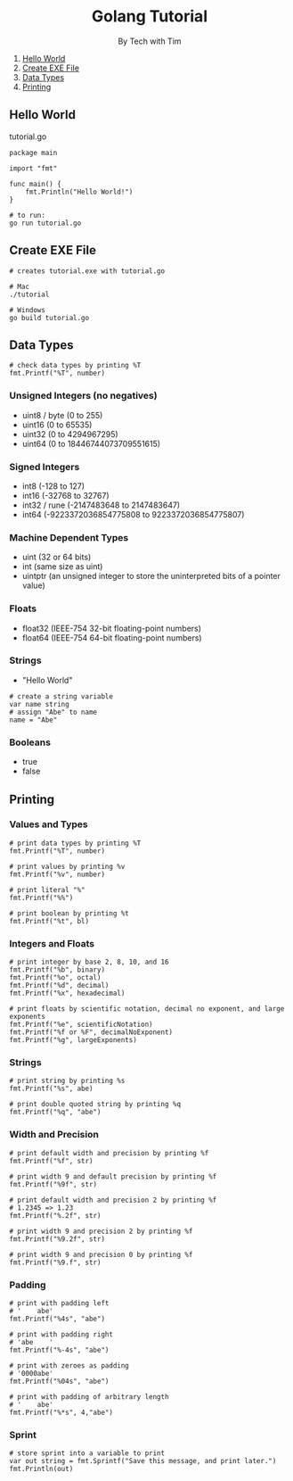 <div align="center">
<h1>Golang Tutorial</h1>
<p>By Tech with Tim</p>
</div>

1.  [Hello World](#hello-world)
2.  [Create EXE File](#create-exe-file)
3.  [Data Types](#data-types)
4.  [Printing](#printing)

## Hello World

tutorial.go
```
package main

import "fmt"

func main() {
	fmt.Println("Hello World!")
}
```
```
# to run:
go run tutorial.go
```

## Create EXE File

```
# creates tutorial.exe with tutorial.go

# Mac
./tutorial

# Windows
go build tutorial.go
```

## Data Types

```
# check data types by printing %T
fmt.Printf("%T", number)
```

### Unsigned Integers (no negatives)

- uint8 / byte (0 to 255)
- uint16 (0 to 65535)
- uint32 (0 to 4294967295)
- uint64 (0 to 18446744073709551615)

### Signed Integers

- int8 (-128 to 127)
- int16 (-32768 to 32767)
- int32 / rune (-2147483648 to 2147483647)
- int64 (-9223372036854775808 to 9223372036854775807)

### Machine Dependent Types

- uint (32 or 64 bits)
- int (same size as uint)
- uintptr (an unsigned integer to store the uninterpreted bits of a pointer value)

### Floats

- float32 (IEEE-754 32-bit floating-point numbers)
- float64 (IEEE-754 64-bit floating-point numbers)

### Strings

- "Hello World"

```
# create a string variable
var name string
# assign "Abe" to name
name = "Abe"
```

### Booleans

- true
- false

## Printing

### Values and Types

```
# print data types by printing %T
fmt.Printf("%T", number)

# print values by printing %v
fmt.Printf("%v", number)

# print literal "%"
fmt.Printf("%%")

# print boolean by printing %t
fmt.Printf("%t", bl)
```

### Integers and Floats

```
# print integer by base 2, 8, 10, and 16
fmt.Printf("%b", binary)
fmt.Printf("%o", octal)
fmt.Printf("%d", decimal)
fmt.Printf("%x", hexadecimal)

# print floats by scientific notation, decimal no exponent, and large exponents
fmt.Printf("%e", scientificNotation)
fmt.Printf("%f or %F", decimalNoExponent)
fmt.Printf("%g", largeExponents)
```

### Strings

```
# print string by printing %s
fmt.Printf("%s", abe)

# print double quoted string by printing %q
fmt.Printf("%q", "abe")
```

### Width and Precision

```
# print default width and precision by printing %f
fmt.Printf("%f", str)

# print width 9 and default precision by printing %f
fmt.Printf("%9f", str)

# print default width and precision 2 by printing %f
# 1.2345 => 1.23
fmt.Printf("%.2f", str)

# print width 9 and precision 2 by printing %f
fmt.Printf("%9.2f", str)

# print width 9 and precision 0 by printing %f
fmt.Printf("%9.f", str)
```

### Padding

```
# print with padding left
# '    abe'
fmt.Printf("%4s", "abe")

# print with padding right
# 'abe    '
fmt.Printf("%-4s", "abe")

# print with zeroes as padding
# '0000abe'
fmt.Printf("%04s", "abe")

# print with padding of arbitrary length
# '    abe'
fmt.Printf("%*s", 4,"abe")
```

### Sprint

```
# store sprint into a variable to print
var out string = fmt.Sprintf("Save this message, and print later.")
fmt.Println(out)
```